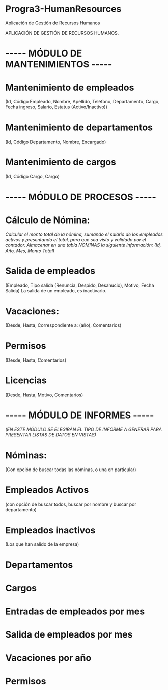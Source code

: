# Progra3-HumanResources
Aplicación de Gestión de Recursos Humanos

APLICACIÓN DE GESTIÓN DE RECURSOS HUMANOS.

# ----- MÓDULO DE MANTENIMIENTOS -----
# Mantenimiento de empleados
(Id, Código Empleado, Nombre, Apellido, Teléfono, Departamento, Cargo, Fecha ingreso, Salario, Estatus (Activo/Inactivo))


# Mantenimiento de departamentos
(Id, Código Departamento, Nombre, Encargado)


# Mantenimiento de cargos
(Id, Código Cargo, Cargo)


# ----- MÓDULO DE PROCESOS -----
# Cálculo de Nómina:
*Calcular el monto total de la nómina, sumando el salario de los empleados activos y presentando el total, para que sea visto y validado por el contador. Almacenar en una tabla NOMINAS la siguiente información:
(Id, Año, Mes, Monto Total)*


# Salida de empleados
(Empleado, Tipo salida (Renuncia, Despido, Desahucio), Motivo, Fecha Salida) La salida de un empleado, es inactivarlo.


# Vacaciones:
(Desde, Hasta, Correspondiente a: (año), Comentarios)


# Permisos
(Desde, Hasta, Comentarios)


# Licencias
(Desde, Hasta, Motivo, Comentarios)


# ----- MÓDULO DE INFORMES -----
*(EN ESTE MÓDULO SE ELEGIRÁN EL TIPO DE INFORME A GENERAR PARA PRESENTAR LISTAS DE DATOS EN VISTAS)*


# Nóminas:
 (Con opción de buscar todas las nóminas, o una en particular)


# Empleados Activos
 (con opción de buscar todos, buscar por nombre y buscar por departamento)
 
# Empleados inactivos
 (Los que han salido de la empresa)

# Departamentos
# Cargos
# Entradas de empleados por mes
# Salida de empleados por mes
# Vacaciones por año
# Permisos
